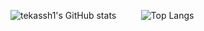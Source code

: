![tekassh1's GitHub stats](https://github-readme-stats.vercel.app/api?username=tekassh1&show_icons=true&theme=dracula) &nbsp;&nbsp;&nbsp;&nbsp;&nbsp;&nbsp;&nbsp;&nbsp;
![Top Langs](https://github-readme-stats.vercel.app/api/top-langs/?username=tekassh1&layout=compact)
